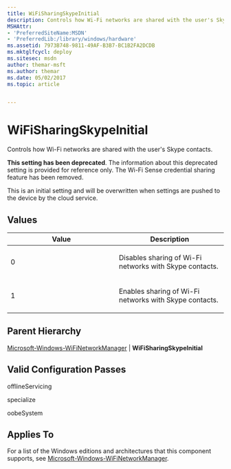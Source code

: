 ```yaml
---
title: WiFiSharingSkypeInitial
description: Controls how Wi-Fi networks are shared with the user's Skype contacts.This setting has been deprecated.
MSHAttr:
- 'PreferredSiteName:MSDN'
- 'PreferredLib:/library/windows/hardware'
ms.assetid: 7973B748-9811-49AF-B3B7-BC1B2FA2DCDB
ms.mktglfcycl: deploy
ms.sitesec: msdn
author: themar-msft
ms.author: themar
ms.date: 05/02/2017
ms.topic: article


---
```


# WiFiSharingSkypeInitial


Controls how Wi-Fi networks are shared with the user's Skype contacts.

**This setting has been deprecated**. The information about this deprecated setting is provided for reference only. The Wi-Fi Sense credential sharing feature has been removed.

This is an initial setting and will be overwritten when settings are pushed to the device by the cloud service.

## Values


<table>
<colgroup>
<col width="50%" />
<col width="50%" />
</colgroup>
<thead>
<tr class="header">
<th>Value</th>
<th>Description</th>
</tr>
</thead>
<tbody>
<tr class="odd">
<td><p>0</p></td>
<td><p>Disables sharing of Wi-Fi networks with Skype contacts.</p></td>
</tr>
<tr class="even">
<td><p>1</p></td>
<td><p>Enables sharing of Wi-Fi networks with Skype contacts.</p></td>
</tr>
</tbody>
</table>

 

## Parent Hierarchy


[Microsoft-Windows-WiFiNetworkManager](microsoft-windows-wifinetworkmanager.md) | **WiFiSharingSkypeInitial**

## Valid Configuration Passes


offlineServicing

specialize

oobeSystem

## Applies To

For a list of the Windows editions and architectures that this component supports, see [Microsoft-Windows-WiFiNetworkManager](microsoft-windows-wifinetworkmanager.md).

 

 






